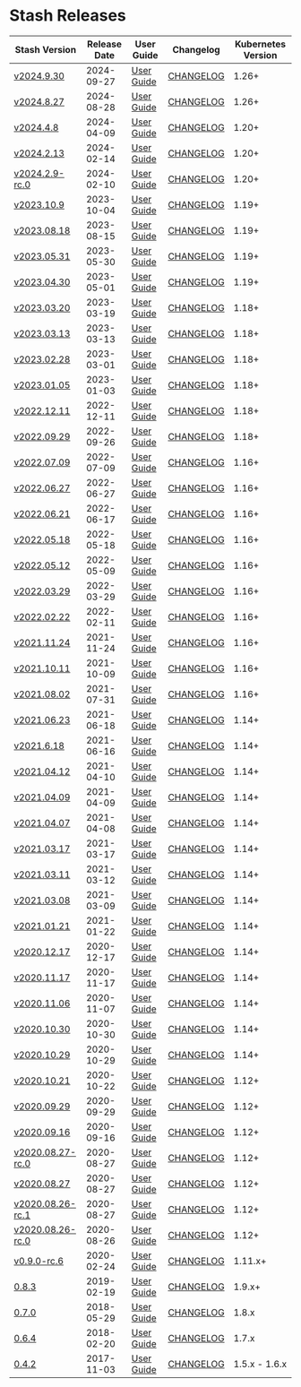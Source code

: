 # Stash Releases

| Stash Version | Release Date | User Guide | Changelog | Kubernetes Version |
|--------------------------- | ------------ | ---------- | --------- | ------------------ |
| [v2024.9.30](https:/github.com/stashed/CHANGELOG/releases/tag/v2024.9.30) | 2024-09-27 | [User Guide](https://stash.run/docs/v2024.9.30) | [CHANGELOG](/releases/v2024.9.30/README.md) | 1.26+ |
| [v2024.8.27](https:/github.com/stashed/CHANGELOG/releases/tag/v2024.8.27) | 2024-08-28 | [User Guide](https://stash.run/docs/v2024.8.27) | [CHANGELOG](/releases/v2024.8.27/README.md) | 1.26+ |
| [v2024.4.8](https:/github.com/stashed/CHANGELOG/releases/tag/v2024.4.8) | 2024-04-09 | [User Guide](https://stash.run/docs/v2024.4.8) | [CHANGELOG](/releases/v2024.4.8/README.md) | 1.20+ |
| [v2024.2.13](https:/github.com/stashed/CHANGELOG/releases/tag/v2024.2.13) | 2024-02-14 | [User Guide](https://stash.run/docs/v2024.2.13) | [CHANGELOG](/releases/v2024.2.13/README.md) | 1.20+ |
| [v2024.2.9-rc.0](https:/github.com/stashed/CHANGELOG/releases/tag/v2024.2.9-rc.0) | 2024-02-10 | [User Guide](https://stash.run/docs/v2024.2.9-rc.0) | [CHANGELOG](/releases/v2024.2.9-rc.0/README.md) | 1.20+ |
| [v2023.10.9](https:/github.com/stashed/CHANGELOG/releases/tag/v2023.10.9) | 2023-10-04 | [User Guide](https://stash.run/docs/v2023.10.9) | [CHANGELOG](/releases/v2023.10.9/README.md) | 1.19+ |
| [v2023.08.18](https:/github.com/stashed/CHANGELOG/releases/tag/v2023.08.18) | 2023-08-15 | [User Guide](https://stash.run/docs/v2023.08.18) | [CHANGELOG](/releases/v2023.08.18/README.md) | 1.19+ |
| [v2023.05.31](https:/github.com/stashed/CHANGELOG/releases/tag/v2023.05.31) | 2023-05-30 | [User Guide](https://stash.run/docs/v2023.05.31) | [CHANGELOG](/releases/v2023.05.31/README.md) | 1.19+ |
| [v2023.04.30](https:/github.com/stashed/CHANGELOG/releases/tag/v2023.04.30) | 2023-05-01 | [User Guide](https://stash.run/docs/v2023.04.30) | [CHANGELOG](/releases/v2023.04.30/README.md) | 1.19+ |
| [v2023.03.20](https:/github.com/stashed/CHANGELOG/releases/tag/v2023.03.20) | 2023-03-19 | [User Guide](https://stash.run/docs/v2023.03.20) | [CHANGELOG](/releases/v2023.03.20/README.md) | 1.18+ |
| [v2023.03.13](https:/github.com/stashed/CHANGELOG/releases/tag/v2023.03.13) | 2023-03-13 | [User Guide](https://stash.run/docs/v2023.03.13) | [CHANGELOG](/releases/v2023.03.13/README.md) | 1.18+ |
| [v2023.02.28](https:/github.com/stashed/CHANGELOG/releases/tag/v2023.02.28) | 2023-03-01 | [User Guide](https://stash.run/docs/v2023.02.28) | [CHANGELOG](/releases/v2023.02.28/README.md) | 1.18+ |
| [v2023.01.05](https:/github.com/stashed/CHANGELOG/releases/tag/v2023.01.05) | 2023-01-03 | [User Guide](https://stash.run/docs/v2023.01.05) | [CHANGELOG](/releases/v2023.01.05/README.md) | 1.18+ |
| [v2022.12.11](https:/github.com/stashed/CHANGELOG/releases/tag/v2022.12.11) | 2022-12-11 | [User Guide](https://stash.run/docs/v2022.12.11) | [CHANGELOG](/releases/v2022.12.11/README.md) | 1.18+ |
| [v2022.09.29](https:/github.com/stashed/CHANGELOG/releases/tag/v2022.09.29) | 2022-09-26 | [User Guide](https://stash.run/docs/v2022.09.29) | [CHANGELOG](/releases/v2022.09.29/README.md) | 1.18+ |
| [v2022.07.09](https:/github.com/stashed/CHANGELOG/releases/tag/v2022.07.09) | 2022-07-09 | [User Guide](https://stash.run/docs/v2022.07.09) | [CHANGELOG](/releases/v2022.07.09/README.md) | 1.16+ |
| [v2022.06.27](https:/github.com/stashed/CHANGELOG/releases/tag/v2022.06.27) | 2022-06-27 | [User Guide](https://stash.run/docs/v2022.06.27) | [CHANGELOG](/releases/v2022.06.27/README.md) | 1.16+ |
| [v2022.06.21](https:/github.com/stashed/CHANGELOG/releases/tag/v2022.06.21) | 2022-06-17 | [User Guide](https://stash.run/docs/v2022.06.21) | [CHANGELOG](/releases/v2022.06.21/README.md) | 1.16+ |
| [v2022.05.18](https:/github.com/stashed/CHANGELOG/releases/tag/v2022.05.18) | 2022-05-18 | [User Guide](https://stash.run/docs/v2022.05.18) | [CHANGELOG](/releases/v2022.05.18/README.md) | 1.16+ |
| [v2022.05.12](https:/github.com/stashed/CHANGELOG/releases/tag/v2022.05.12) | 2022-05-09 | [User Guide](https://stash.run/docs/v2022.05.12) | [CHANGELOG](/releases/v2022.05.12/README.md) | 1.16+ |
| [v2022.03.29](https:/github.com/stashed/CHANGELOG/releases/tag/v2022.03.29) | 2022-03-29 | [User Guide](https://stash.run/docs/v2022.03.29) | [CHANGELOG](/releases/v2022.03.29/README.md) | 1.16+ |
| [v2022.02.22](https:/github.com/stashed/CHANGELOG/releases/tag/v2022.02.22) | 2022-02-11 | [User Guide](https://stash.run/docs/v2022.02.22) | [CHANGELOG](/releases/v2022.02.22/README.md) | 1.16+ |
| [v2021.11.24](https:/github.com/stashed/CHANGELOG/releases/tag/v2021.11.24) | 2021-11-24 | [User Guide](https://stash.run/docs/v2021.11.24) | [CHANGELOG](/releases/v2021.11.24/README.md) | 1.16+ |
| [v2021.10.11](https:/github.com/stashed/CHANGELOG/releases/tag/v2021.10.11) | 2021-10-09 | [User Guide](https://stash.run/docs/v2021.10.11) | [CHANGELOG](/releases/v2021.10.11/README.md) | 1.16+ |
| [v2021.08.02](https:/github.com/stashed/CHANGELOG/releases/tag/v2021.08.02) | 2021-07-31 | [User Guide](https://stash.run/docs/v2021.08.02) | [CHANGELOG](/releases/v2021.08.02/README.md) | 1.16+ |
| [v2021.06.23](https:/github.com/stashed/CHANGELOG/releases/tag/v2021.06.23) | 2021-06-18 | [User Guide](https://stash.run/docs/v2021.06.23) | [CHANGELOG](/releases/v2021.06.23/README.md) | 1.14+ |
| [v2021.6.18](https:/github.com/stashed/CHANGELOG/releases/tag/v2021.6.18) | 2021-06-16 | [User Guide](https://stash.run/docs/v2021.6.18) | [CHANGELOG](/releases/v2021.6.18/README.md) | 1.14+ |
| [v2021.04.12](https:/github.com/stashed/CHANGELOG/releases/tag/v2021.04.12) | 2021-04-10 | [User Guide](https://stash.run/docs/v2021.04.12) | [CHANGELOG](/releases/v2021.04.12/README.md) | 1.14+ |
| [v2021.04.09](https:/github.com/stashed/CHANGELOG/releases/tag/v2021.04.09) | 2021-04-09 | [User Guide](https://stash.run/docs/v2021.04.09) | [CHANGELOG](/releases/v2021.04.09/README.md) | 1.14+ |
| [v2021.04.07](https:/github.com/stashed/CHANGELOG/releases/tag/v2021.04.07) | 2021-04-08 | [User Guide](https://stash.run/docs/v2021.04.07) | [CHANGELOG](/releases/v2021.04.07/README.md) | 1.14+ |
| [v2021.03.17](https:/github.com/stashed/CHANGELOG/releases/tag/v2021.03.17) | 2021-03-17 | [User Guide](https://stash.run/docs/v2021.03.17) | [CHANGELOG](/releases/v2021.03.17/README.md) | 1.14+ |
| [v2021.03.11](https:/github.com/stashed/CHANGELOG/releases/tag/v2021.03.11) | 2021-03-12 | [User Guide](https://stash.run/docs/v2021.03.11) | [CHANGELOG](/releases/v2021.03.11/README.md) | 1.14+ |
| [v2021.03.08](https:/github.com/stashed/CHANGELOG/releases/tag/v2021.03.08) | 2021-03-09 | [User Guide](https://stash.run/docs/v2021.03.08) | [CHANGELOG](/releases/v2021.03.08/README.md) | 1.14+ |
| [v2021.01.21](https:/github.com/stashed/CHANGELOG/releases/tag/v2021.01.21) | 2021-01-22 | [User Guide](https://stash.run/docs/v2021.01.21) | [CHANGELOG](/releases/v2021.01.21/README.md) | 1.14+ |
| [v2020.12.17](https:/github.com/stashed/CHANGELOG/releases/tag/v2020.12.17) | 2020-12-17 | [User Guide](https://stash.run/docs/v2020.12.17) | [CHANGELOG](/releases/v2020.12.17/README.md) | 1.14+ |
| [v2020.11.17](https:/github.com/stashed/CHANGELOG/releases/tag/v2020.11.17) | 2020-11-17 | [User Guide](https://stash.run/docs/v2020.11.17) | [CHANGELOG](/releases/v2020.11.17/README.md) | 1.14+ |
| [v2020.11.06](https:/github.com/stashed/CHANGELOG/releases/tag/v2020.11.06) | 2020-11-07 | [User Guide](https://stash.run/docs/v2020.11.06) | [CHANGELOG](/releases/v2020.11.06/README.md) | 1.14+ |
| [v2020.10.30](https:/github.com/stashed/CHANGELOG/releases/tag/v2020.10.30) | 2020-10-30 | [User Guide](https://stash.run/docs/v2020.10.30) | [CHANGELOG](/releases/v2020.10.30/README.md) | 1.14+ |
| [v2020.10.29](https:/github.com/stashed/CHANGELOG/releases/tag/v2020.10.29) | 2020-10-29 | [User Guide](https://stash.run/docs/v2020.10.29) | [CHANGELOG](/releases/v2020.10.29/README.md) | 1.14+ |
| [v2020.10.21](https:/github.com/stashed/CHANGELOG/releases/tag/v2020.10.21) | 2020-10-22 | [User Guide](https://stash.run/docs/v2020.10.21) | [CHANGELOG](/releases/v2020.10.21/README.md) | 1.12+ |
| [v2020.09.29](https:/github.com/stashed/CHANGELOG/releases/tag/v2020.09.29) | 2020-09-29 | [User Guide](https://stash.run/docs/v2020.09.29) | [CHANGELOG](/releases/v2020.09.29/README.md) | 1.12+ |
| [v2020.09.16](https:/github.com/stashed/CHANGELOG/releases/tag/v2020.09.16) | 2020-09-16 | [User Guide](https://stash.run/docs/v2020.09.16) | [CHANGELOG](/releases/v2020.09.16/README.md) | 1.12+ |
| [v2020.08.27-rc.0](https:/github.com/stashed/CHANGELOG/releases/tag/v2020.08.27-rc.0) | 2020-08-27 | [User Guide](https://stash.run/docs/v2020.08.27-rc.0) | [CHANGELOG](/releases/v2020.08.27-rc.0/README.md) | 1.12+ |
| [v2020.08.27](https:/github.com/stashed/CHANGELOG/releases/tag/v2020.08.27) | 2020-08-27 | [User Guide](https://stash.run/docs/v2020.08.27) | [CHANGELOG](/releases/v2020.08.27/README.md) | 1.12+ |
| [v2020.08.26-rc.1](https:/github.com/stashed/CHANGELOG/releases/tag/v2020.08.26-rc.1) | 2020-08-27 | [User Guide](https://stash.run/docs/v2020.08.26-rc.1) | [CHANGELOG](/releases/v2020.08.26-rc.1/README.md) | 1.12+ |
| [v2020.08.26-rc.0](https:/github.com/stashed/CHANGELOG/releases/tag/v2020.08.26-rc.0) | 2020-08-26 | [User Guide](https://stash.run/docs/v2020.08.26-rc.0) | [CHANGELOG](/releases/v2020.08.26-rc.0/README.md) | 1.12+ |
| [v0.9.0-rc.6](https://github.com/stashed/stash/releases/tag/v0.9.0-rc.6) | 2020-02-24 | [User Guide](https://stash.run/docs/v0.9.0-rc.6) | [CHANGELOG](https://github.com/stashed/stash/releases/tag/v0.9.0-rc.6) | 1.11.x+ |
| [0.8.3](https://github.com/stashed/stash/releases/tag/0.8.3) | 2019-02-19 | [User Guide](https://stash.run/docs/0.8.3) | [CHANGELOG](https://github.com/stashed/stash/releases/tag/0.8.3) | 1.9.x+ |
| [0.7.0](https://github.com/stashed/stash/releases/tag/0.7.0) | 2018-05-29 | [User Guide](https://stash.run/docs/0.7.0) | [CHANGELOG](https://github.com/stashed/stash/releases/tag/0.7.0) | 1.8.x |
| [0.6.4](https://github.com/stashed/stash/releases/tag/0.6.4) | 2018-02-20 | [User Guide](https://stash.run/docs/0.6.4) | [CHANGELOG](https://github.com/stashed/stash/releases/tag/0.6.4) | 1.7.x |
| [0.4.2](https://github.com/stashed/stash/releases/tag/0.4.2) | 2017-11-03 | [User Guide](https://github.com/stashed/docs/tree/0.4.2/docs) | [CHANGELOG](https://github.com/stashed/stash/releases/tag/0.4.2) | 1.5.x - 1.6.x |
